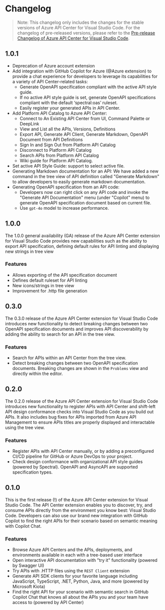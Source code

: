 # Changelog

> Note: This changelog only includes the changes for the stable versions of Azure API Center for Visual Studio Code. For the changelog of pre-released versions, please refer to the [Pre-release Changelog of Azure API Center for Visual Studio Code](https://github.com/microsoft/vscode-azureapicenter/blob/main/PRERELEASE.md).

## 1.0.1
* Deprecation of Azure account extension
* Add integration with GitHub Copilot for Azure (@Azure extension) to provide a chat experience for developers to leverage its capabilities for a variety of API Center-related tasks:
    * Generate OpenAPI specification compliant with the active API style guide.
    * If no active API style guide is set, generate OpenAPI specifications compliant with the default ‘spectral:oas’ ruleset.
    * Easily register your generated APIs in API Center.
* Add Platform API Catalog to Azure API Center:
    * Connect to An Existing API Center from UI, Command Palette or DeepLink
    * View and List all the APIs, Versions, Definitions
    * Export API, Generate API Client, Generate Markdown, OpenAPI Document from API Definitions
    * Sign In and Sign Out from Platform API Catalog
    * Disconnect to Platform API Catalog
    * Search APIs from Platform API Catalog
    * Wiki guide for Platform API Catalog.
* Set active API Style Guide: support to select active file.
* Generating Markdown documentation for an API: We have added a new command in the tree view of API definition called "Generate Markdown" to allow developers to easily generate markdown documentation.
* Generating OpenAPI specification from an API code:
    * Developers now can right click on any API code and invoke the "Generate API Documentation" menu (under "Copilot" menu) to generate OpenAPI specification document based on current file.
    * Use `gpt-4o` model to increase performance.

## 1.0.0

The 1.0.0 general availability (GA) release of the Azure API Center extension for Visual Studio Code provides new capabilities such as the ability to export API specification, defining default rules for API linting and displaying new strings in tree view

### Features

- Allows exporting of the API specification document
- Defines default ruleset for API linting
- New icons/strings in tree view
- Improvement for .http file generation

## 0.3.0

The 0.3.0 release of the Azure API Center extension for Visual Studio Code introduces new functionality to detect breaking changes between two OpenAPI specification documents and improves API discoverability by adding the ability to search for an API in the tree view.

### Features

- Search for APIs within an API Center from the tree view.
- Detect breaking changes between two OpenAPI specification documents. Breaking changes are shown in the `Problems` view and directly within the editor.

## 0.2.0

The 0.2.0 release of the Azure API Center extension for Visual Studio Code introduces new functionality to register APIs with API Center and shift-left API design conformance checks into Visual Studio Code as you build out APIs. It also includes bug fixes for APIs imported from Azure API Management to ensure APIs titles are properly displayed and interactable using the tree view.

### Features

- Register APIs with API Center manually, or by adding a preconfigured CI/CD pipeline for GitHub or Azure DevOps to your project.
- Check design conformance with organizational API style guides (powered by Spectral). OpenAPI and AsyncAPI are supported specification types.

## 0.1.0

This is the first release (!) of the Azure API Center extension for Visual Studio Code. The API Center extension enables you to discover, try, and consume APIs directly from the environment you know best: Visual Studio Code. Developers can also use our brand new integration with GitHub Copilot to find the right APIs for their scenario based on semantic meaning with Copilot Chat.

### Features

- Browse Azure API Centers and the APIs, deployments, and environments available in each with a tree-based user interface
- Open interactive API documentation with "try it" functionality (powered by Swagger UI)
- Try APIs with .HTTP files using the `REST Client` extension
- Generate API SDK clients for your favorite language including JavaScript, TypeScript, .NET, Python, Java, and more  (powered by Microsoft Kiota)
- Find the right API for your scenario with semantic search in GitHub Copilot Chat that knows all about the APIs you and your team have access to (powered by API Center)
